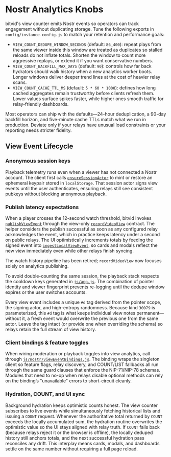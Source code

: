 # Nostr Analytics Knobs

bitvid's view counter emits Nostr events so operators can track engagement without duplicating storage. Tune the following exports in `config/instance-config.js` to match your retention and performance goals:

- `VIEW_COUNT_DEDUPE_WINDOW_SECONDS` (default: `86_400`): repeat plays from the same viewer inside this window are treated as duplicates so stalled reloads do not inflate totals. Shorten the window to count more aggressive replays, or extend it if you want conservative numbers.
- `VIEW_COUNT_BACKFILL_MAX_DAYS` (default: `90`): controls how far back hydrators should walk history when a new analytics worker boots. Longer windows deliver deeper trend lines at the cost of heavier relay scans.
- `VIEW_COUNT_CACHE_TTL_MS` (default: `5 * 60 * 1000`): defines how long cached aggregates remain trustworthy before clients refresh them. Lower values surface spikes faster, while higher ones smooth traffic for relay-friendly dashboards.

Most operators can ship with the defaults—24-hour deduplication, a 90-day backfill horizon, and five-minute cache TTLs match what we run in production. Deviate only if your relays have unusual load constraints or your reporting needs stricter fidelity.

## View Event Lifecycle

### Anonymous session keys

Playback telemetry runs even when a viewer has not connected a Nostr account. The client first calls [`ensureSessionActor`](../js/nostr/client.js#L2445-L2504) to mint or restore an ephemeral keypair stored in `localStorage`. That session actor signs view events until the user authenticates, ensuring relays still see consistent pubkeys without blocking anonymous playback.

### Publish latency expectations

When a player crosses the 12-second watch threshold, bitvid invokes [`publishViewEvent`](../js/nostr/viewEvents.js#L662-L838) through the view-only [`recordVideoView`](../js/nostr/viewEvents.js#L854-L879) contract. The helper considers the publish successful as soon as any configured relay acknowledges the event, which in practice keeps latency under a second on public relays. The UI optimistically increments totals by feeding the signed event into [`ingestLocalViewEvent`](../js/viewCounter.js#L619-L633), so cards and modals reflect the new view immediately even while other relays finish syncing.

The watch history pipeline has been retired; `recordVideoView` now focuses solely on analytics publishing.

To avoid double-counting the same session, the playback stack respects the cooldown keys generated in [`js/app.js`](../js/app.js#L6825-L6893). The combination of pointer identity and viewer fingerprint prevents re-logging until the dedupe window expires or the user switches accounts.

Every view event includes a unique `#d` tag derived from the pointer scope, the signing actor, and high-entropy randomness. Because kind `30079` is parameterized, this `#d` tag is what keeps individual view notes permanent—without it, a fresh event would overwrite the previous one from the same actor. Leave the tag intact (or provide one when overriding the schema) so relays retain the full stream of view history.

### Client bindings & feature toggles

When wiring moderation or playback toggles into view analytics, call through [`js/nostr/viewEventBindings.js`](../js/nostr/viewEventBindings.js). The binding wraps the singleton client so feature flags, relay discovery, and COUNT/LIST fallbacks all run through the same guard clauses that enforce the NIP-71/NIP-78 schemas. Modules that need to no-op when relays disable optional methods can rely on the binding’s "unavailable" errors to short-circuit cleanly.

### Hydration, COUNT, and UI sync

Background hydration keeps optimistic counts honest. The view counter subscribes to live events while simultaneously fetching historical lists and issuing a `COUNT` request. Whenever the authoritative total returned by `COUNT` exceeds the locally accumulated sum, the hydration routine overwrites the optimistic value so the UI stays aligned with relay truth. If `COUNT` falls back (because relays reject it or the browser is offline), the locally deduped history still anchors totals, and the next successful hydration pass reconciles any drift. This interplay means cards, modals, and dashboards settle on the same number without requiring a full page reload.

